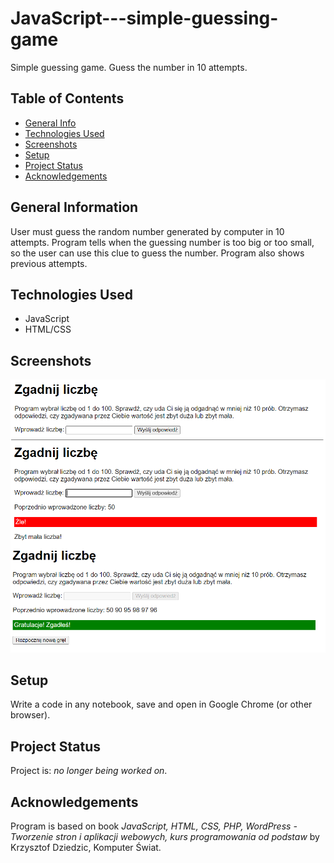 # JavaScript---simple-guessing-game
Simple guessing game. Guess the number in 10 attempts.

## Table of Contents
* [General Info](#general-information)
* [Technologies Used](#technologies-used)
* [Screenshots](#screenshots)
* [Setup](#setup)
* [Project Status](#project-status)
* [Acknowledgements](#acknowledgements)

## General Information
User must guess the random number generated by computer in 10 attempts. Program tells when the guessing number is too big or too small, so the user can use this clue to guess the number. Program also shows previous attempts.

## Technologies Used
- JavaScript
- HTML/CSS

## Screenshots
![View](./Gra.png) 

## Setup
Write a code in any notebook, save and open in Google Chrome (or other browser).

## Project Status
Project is: _no longer being worked on_.

## Acknowledgements
Program is based on book _JavaScript, HTML, CSS, PHP, WordPress - Tworzenie stron i aplikacji webowych, kurs programowania od podstaw_ by Krzysztof Dziedzic, Komputer Świat.
